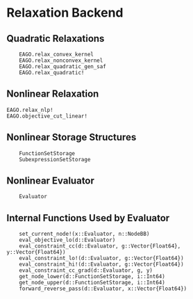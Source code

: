 # Relaxation Backend

## Quadratic Relaxations
```@docs
    EAGO.relax_convex_kernel
    EAGO.relax_nonconvex_kernel
    EAGO.relax_quadratic_gen_saf
    EAGO.relax_quadratic!
```

## Nonlinear Relaxation
```@docs
EAGO.relax_nlp!
EAGO.objective_cut_linear!
```

## Nonlinear Storage Structures
```@docs
    FunctionSetStorage
    SubexpressionSetStorage
```

## Nonlinear Evaluator
```@docs
    Evaluator
```

## Internal Functions Used by Evaluator
```@docs
    set_current_node!(x::Evaluator, n::NodeBB)
    eval_objective_lo(d::Evaluator)
    eval_constraint_cc(d::Evaluator, g::Vector{Float64}, y::Vector{Float64})
    eval_constraint_lo!(d::Evaluator, g::Vector{Float64})
    eval_constraint_hi!(d::Evaluator, g::Vector{Float64})
    eval_constraint_cc_grad(d::Evaluator, g, y)
    get_node_lower(d::FunctionSetStorage, i::Int64)
    get_node_upper(d::FunctionSetStorage, i::Int64)
    forward_reverse_pass(d::Evaluator, x::Vector{Float64})
```
